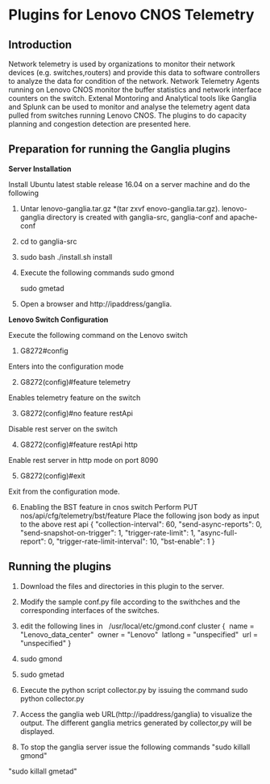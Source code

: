 Plugins for Lenovo CNOS Telemetry
===
Introduction
---
Network telemetry is used by organizations to monitor their network devices (e.g. switches,routers) and provide this data to software controllers to  analyze the data for condition of the network. Network Telemetry Agents running on Lenovo CNOS monitor the buffer statistics and network interface counters on the switch. Extenal Montoring and Analytical tools like Ganglia and Splunk can be used to monitor and analyse the telemetry agent data pulled from switches running Lenovo CNOS. The plugins to do capacity planning and congestion detection are presented here.

Preparation for running the Ganglia plugins
---
**Server Installation**

Install  Ubuntu latest stable release 16.04 on a server machine and do the following

1. Untar lenovo-ganglia.tar.gz *(tar zxvf enovo-ganglia.tar.gz).
 lenovo-ganglia directory is created with ganglia-src, ganglia-conf and apache-conf 
2. cd to ganglia-src
3. sudo bash ./install.sh install
4. Execute the following commands
   sudo gmond 
   
   sudo gmetad  
5. Open a browser and http://ipaddress/ganglia.

**Lenovo Switch Configuration**

Execute the following command on the Lenovo switch
1. G8272#config

Enters into the configuration mode

2. G8272(config)#feature telemetry

Enables telemetry feature on the switch

3. G8272(config)#no feature restApi

Disable rest server on the switch

4. G8272(config)#feature restApi http

Enable rest server in http mode on port 8090

5. G8272(config)#exit

Exit from the configuration mode.

6. Enabling the BST feature in cnos switch 
Perform PUT nos/api/cfg/telemetry/bst/feature
Place the following json body as input to the above rest api
{
 "collection-interval": 60, "send-async-reports": 0, "send-snapshot-on-trigger": 1, "trigger-rate-limit": 1, "async-full-report": 0, "trigger-rate-limit-interval": 10, "bst-enable": 1
 }
  

**Running the plugins**
---
1. Download the files and directories in this plugin to the server.
2. Modify the sample conf.py file  according to the swithches and the corresponding interfaces of the switches.

3. edit the following lines in   /usr/local/etc/gmond.conf
cluster {  name = "Lenovo_data_center"  owner = "Lenovo"  latlong = "unspecified"  url = "unspecified" }

4. sudo gmond

5. sudo gmetad

6. Execute the python script collector.py by issuing the command sudo python collector.py

7. Access the ganglia web URL(http://ipaddress/ganglia) to visualize the output. The different ganglia metrics generated by collector,py will be displayed.

8. To stop the ganglia server  issue the following commands
"sudo killall gmond"

"sudo killall gmetad"

